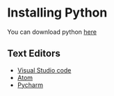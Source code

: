 # Installing Python

You can download python [here](https://www.python.org/downloads/)

## Text Editors
* [Visual Studio code](https://code.visualstudio.com/download)
* [Atom](https://atom.oi)
* [Pycharm](https://www.jetbrains.com/pycharm/download/#section=windows)
